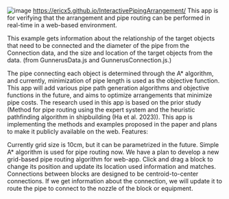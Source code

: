 ![image](https://github.com/user-attachments/assets/84efb547-908a-4c25-a15e-7ea469b843b3)
https://ericx5.github.io/InteractivePipingArrangement/
This app is for verifying that the arrangement and pipe routing can be performed in real-time in a web-based environment.

This example gets information about the relationship of the target objects that need to be connected and the diameter of the pipe from the Connection data, and the size and location of the target objects from the data. (from GunnerusData.js and GunnerusConnection.js.)

The pipe connecting each object is determined through the A* algorithm, and currently, minimization of pipe length is used as the objective function. This app will add various pipe path generation algorithms and objective functions in the future, and aims to optimize arrangements that minimize pipe costs. The research used in this app is based on the prior study (Method for pipe routing using the expert system and the heuristic pathfinding algorithm in shipbuilding (Ha et al. 2023)).
This app is implementing the methods and examples proposed in the paper and plans to make it publicly available on the web.
Features:

Currently grid size is 10cm, but it can be parametrized in the future.
Simple A* algorithm is used for pipe routing now.
We have a plan to develop a new grid-based pipe routing algorithm for web-app.
Click and drag a block to change its position and update its location used information and matches.
Connections between blocks are designed to be centroid-to-center connections. If we get information about the connection, we will update it to route the pipe to connect to the nozzle of the block or equipment.
